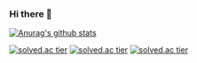 ### Hi there 👋
[![Anurag's github stats](https://github-readme-stats.vercel.app/api?username=gudcks0305&show_icons=true&theme={theme})](https://github.com/gudcks0305/github-readme-stats)


[![solved.ac tier](http://mazassumnida.wtf/api/generate_badge?boj=gudcks0305)](https://solved.ac/gudcks0305)
[![solved.ac tier](http://mazassumnida.wtf/api/v2/generate_badge?boj=gudcks0305)](https://solved.ac/gudcks0305)
[![solved.ac tier](http://mazassumnida.wtf/api/mini/generate_badge?boj=gudcks0305)](https://solved.ac/gudcks0305)
